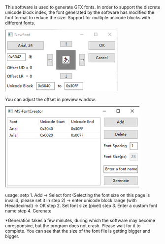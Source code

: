 This software is used to generate GFX fonts.
In order to support the discrete unicode block index, the font generated by the software has modified the font format to reduce the size.
Support for multiple unicode blocks with different fonts.

![software window](https://github.com/m5stack/FontCreator/blob/master/assets/main.png)

You can adjust the offset in preview window.

![new font window](https://github.com/m5stack/FontCreator/blob/master/assets/newfont.png)

usage:
setp 1. Add -> Select font (Selecting the font size on this page is invalid, please set it in step 2) -> enter unicode block range (with Hexadecimal) -> OK
step 2. Set font size (pixel)
step 3. Enter a custom font name
step 4. Gerenate

*Generation takes a few minutes, during which the software may become unresponsive, but the program does not crash. Please wait for it to complete. You can see that the size of the font file is getting bigger and bigger.

